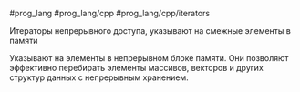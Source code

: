 #prog_lang #prog_lang/cpp #prog_lang/cpp/iterators

Итераторы непрерывного доступа, указывают на смежные элементы в памяти

Указывают на элементы в непрерывном блоке памяти. Они позволяют эффективно перебирать элементы массивов, векторов и других структур данных с непрерывным хранением.